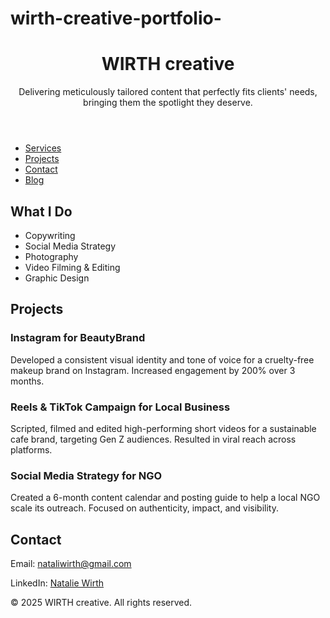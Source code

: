 # wirth-creative-portfolio-
<!DOCTYPE html>
<html lang="en">
<head>
  <meta charset="UTF-8" />
  <meta name="viewport" content="width=device-width, initial-scale=1.0" />
  <link rel="stylesheet" href="style.css" />
</head>
<body>
  <header>
    <h1>WIRTH creative</h1>
    <p class="tagline">
      Delivering meticulously tailored content that perfectly fits clients' needs,<br />
      bringing them the spotlight they deserve.
    </p>
  </header>

  <nav>
    <ul>
      <li><a href="#services">Services</a></li>
      <li><a href="#projects">Projects</a></li>
      <li><a href="#contact">Contact</a></li>
      <li><a href="blog.html">Blog</a></li>
    </ul>
  </nav>

  <section id="services">
    <h2>What I Do</h2>
    <ul class="services">
      <li>Copywriting</li>
      <li>Social Media Strategy</li>
      <li>Photography</li>
      <li>Video Filming & Editing</li>
      <li>Graphic Design</li>
    </ul>
  </section>

  <section id="projects">
    <h2>Projects</h2>
    <div class="project">
      <h3>Instagram for BeautyBrand</h3>
      <p>Developed a consistent visual identity and tone of voice for a cruelty-free makeup brand on Instagram. Increased engagement by 200% over 3 months.</p>
    </div>
    <div class="project">
      <h3>Reels & TikTok Campaign for Local Business</h3>
      <p>Scripted, filmed and edited high-performing short videos for a sustainable cafe brand, targeting Gen Z audiences. Resulted in viral reach across platforms.</p>
    </div>
    <div class="project">
      <h3>Social Media Strategy for NGO</h3>
      <p>Created a 6-month content calendar and posting guide to help a local NGO scale its outreach. Focused on authenticity, impact, and visibility.</p>
    </div>
  </section>

  <section id="contact">
    <h2>Contact</h2>
    <p>Email: <a href="mailto:nataliwirth@gmail.com">nataliwirth@gmail.com</a></p>
    <p>LinkedIn: <a href="https://www.linkedin.com/in/natalie-wirth-b5371510a/" target="_blank">Natalie Wirth</a></p>
  </section>

  <footer>
    <p>&copy; 2025 WIRTH creative. All rights reserved.</p>
  </footer>
</body>
</html>
